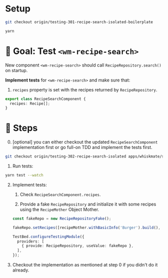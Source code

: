 # Setup

```sh
git checkout origin/testing-301-recipe-search-isolated-boilerplate

yarn
```

# 🎯 Goal: Test `<wm-recipe-search>`

New component `<wm-recipe-search>` should call `RecipeRepository.search()` on startup.

**Implement tests** for `<wm-recipe-search>` and make sure that:

1. `recipes` property is set with the recipes returned by `RecipeRepository`.

```ts
export class RecipeSearchComponent {
  recipes: Recipe[];
}
```

# 📝 Steps

0. [optional] you can either checkout the updated `RecipeSearchComponent` implementation first or go full-on TDD and implement the tests first.
```sh
git checkout origin/testing-302-recipe-search-isolated apps/whiskmate/src/app/recipe/recipe-search.component.ts
```

1. Run tests:

```sh
yarn test --watch
```

2. Implement tests:

   1. Check `RecipeSearchComponent.recipes`.

   2. Provide a fake `RecipeRepository` and initialize it with some recipes using the `RecipeMother` Object Mother.
   ```ts
   const fakeRepo = new RecipeRepositoryFake();
   
   fakeRepo.setRecipes([recipeMother.withBasicInfo('Burger').build(), ...]);
   
   TestBed.configureTestingModule({
     providers: [
       { provide: RecipeRepository, useValue: fakeRepo },
     ],
   });
   ```

3. Checkout the implementation as mentioned at step 0 if you didn't do it already.
